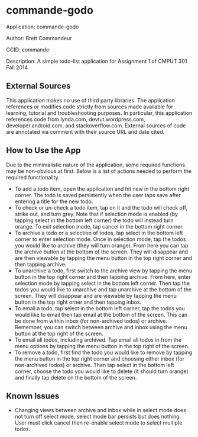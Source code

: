 commande-godo
=============
Application: commande-godo

Author: Brett Commandeur

CCID: commande

Description: A simple todo-list application for Assignment 1 of CMPUT 301 Fall 2014

External Sources
----------------
This application makes no use of third party libraries. The application references or modifies code strictly from sources made available for learning, tutorial and troubleshooting purposes. In particular, this application references code from lynda.com, devtut.wordpress.com, developer.android.com, and stackoverflow.com. External sources of code are annotated via comment with their source URL and date cited.

How to Use the App
------------------
Due to the minimalistic nature of the application, some required functions may be non-obvious at first. Below is a list of actions needed to perform the required functionality. 
- To add a todo item, open the application and hit new in the bottom right corner. The todo is saved persistently when the user taps save after entering a title for the new todo.
- To check or un-check a todo item, tap on it and the todo will check off, strike out, and turn grey. Note that if selection mode is enabled (by tapping select in the bottom left corner) the todo will instead turn orange. To exit selection mode, tap cancel in the bottom right corner.
- To archive a todo or a selection of todos, tap select in the bottom left corner to enter selection mode. Once in selection mode, tap the todos you would like to archive (they will turn orange). From here you can tap the archive button at the bottom of the screen. They will disappear and are then viewable by tapping the menu button in the top right corner and then tapping archive.
- To unarchive a todo, first switch to the archive view by tapping the menu button in the top right corner and then tapping archive. From here, enter selection mode by tapping select in the bottom left corner. Then tap the todos you would like to unarchive and tap unarchive at the bottom of the screen. They will disappear and are viewable by tapping the menu button in the top right orner and then tapping inbox.
- To email a todo, tap select in the bottom left corner, tap the todos you would like to email then tap email at the bottom of the screen. This can be done from within inbox (for non-archived todos) or archive. Remember, you can switch between archive and inbox using the menu button at the top right of the screen.
- To email all todos, including archived. Tap email all todos in from the menu options by tapping the menu button in the top right of the screen.
- To remove a todo, first find the todo you would like to remove by tapping the menu button in the top right corner and choosing either inbox (for non-archived todos) or archive. Then tap select in the bottom left corner, choose the todo you would like to delete (it should turn orange) and finally tap delete on the bottom of the screen.

Known Issues
------------
- Changing views between archive and inbox while in select mode does not turn off select mode, select mode bar persists but does nothing. User must click cancel then re-enable select mode to select multiple todos.
